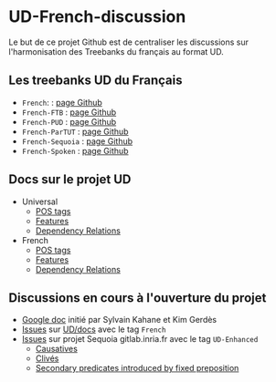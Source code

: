 # UD-French-discussion

Le but de ce projet Github est de centraliser les discussions sur l'harmonisation des Treebanks du français au format UD.

## Les treebanks UD du Français

  * `French`: : [page Github](https://github.com/UniversalDependencies/UD_French)
  * `French-FTB` : [page Github](https://github.com/UniversalDependencies/UD_French-FTB)
  * `French-PUD` : [page Github](https://github.com/UniversalDependencies/UD_French-PUD)
  * `French-ParTUT` : [page Github](https://github.com/UniversalDependencies/UD_French-ParTUT)
  * `French-Sequoia` : [page Github](https://github.com/UniversalDependencies/UD_French-Sequoia)
  * `French-Spoken` : [page Github](https://github.com/UniversalDependencies/UD_French-Spoken)

## Docs sur le projet UD
  * Universal
    * [POS tags](http://universaldependencies.org/u/pos/index.html)
    * [Features](http://universaldependencies.org/u/feat/index.html)
    * [Dependency Relations](http://universaldependencies.org/u/dep/index.html)
  * French
    * [POS tags](http://universaldependencies.org/fr/pos/index.html)
    * [Features](http://universaldependencies.org/fr/feat/index.html)
    * [Dependency Relations](http://universaldependencies.org/fr/dep/index.html)

## Discussions en cours à l'ouverture du projet
  * [Google doc](https://docs.google.com/document/d/1jxmhGZm5t0JB9JbTHU2WOG-xLA59Tk9LiYb1MC31pro/edit) initié par Sylvain Kahane et Kim Gerdès
  * [Issues](https://github.com/UniversalDependencies/docs/issues?q=is%3Aissue+is%3Aopen+label%3AFrench) sur [UD/docs](https://github.com/UniversalDependencies/docs) avec le tag `French`
  * [Issues](https://gitlab.inria.fr/sequoia/deep-sequoia/issues?label_name%5B%5D=UD-Enhanced) sur projet Sequoia gitlab.inria.fr avec le tag `UD-Enhanced`
    * [Causatives](https://gitlab.inria.fr/sequoia/deep-sequoia/issues/153)
    * [Clivés](https://gitlab.inria.fr/sequoia/deep-sequoia/issues/152)
    * [Secondary predicates introduced by fixed preposition](https://gitlab.inria.fr/sequoia/deep-sequoia/issues/154)